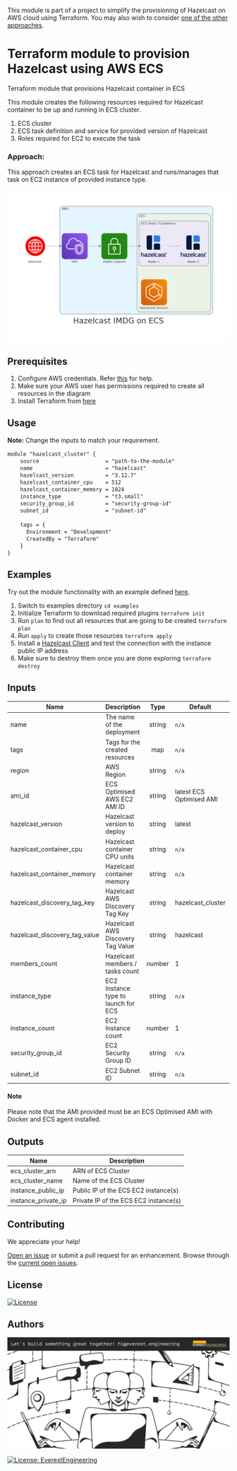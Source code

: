This module is part of a project to simplify the provisioning of Hazelcast on AWS cloud using Terraform. You may also wish to consider [one of the other approaches](https://github.com/everest-engineering/terraform-aws-hazelcast).

# Terraform module to provision Hazelcast using AWS ECS

Terraform module that provisions Hazelcast container in ECS

This module creates the following resources required for Hazelcast container to be up and running in ECS cluster.

1. ECS cluster
2. ECS task definition and service for provided version of Hazelcast
3. Roles required for EC2 to execute the task

### Approach:

This approach creates an ECS task for Hazelcast and runs/manages that task on EC2 instance of provided instance type.

![Architecture](https://github.com/everest-engineering/terraform-aws-hazelcast-ecs/blob/master/diagrams/hazelcast_imdg_on_ecs.png?raw=true)

## Prerequisites

1. Configure AWS credentials. Refer [this](https://docs.aws.amazon.com/amazonswf/latest/awsrbflowguide/set-up-creds.html) for help.
2. Make sure your AWS user has permissions required to create all resources in the diagram
3. Install Terraform from [here](https://learn.hashicorp.com/terraform/getting-started/install.html)

## Usage

**Note:**
Change the inputs to match your requirement.

```hcl
module "hazelcast_cluster" {
    source                     = "path-to-the-module"
    name                       = "hazelcast"
    hazelcast_version          = "3.12.7"
    hazelcast_container_cpu    = 512
    hazelcast_container_memory = 1024
    instance_type              = "t3.small"
    security_group_id          = "security-group-id"
    subnet_id                  = "subnet-id"

    tags = {
      Environment = "Development"
      CreatedBy = "Terraform"
    }
}
```

## Examples

Try out the module functionality with an example defined [here](examples/single-node/main.tf).

1. Switch to examples directory `cd examples`
2. Initialize Terraform to download required plugins `terraform init`
3. Run `plan` to find out all resources that are going to be created `terraform plan`
4. Run `apply` to create those resources `terraform apply`
5. Install a [Hazelcast Client](https://hazelcast.org/imdg/clients-languages/) and test the connection
   with the instance public IP address
6. Make sure to destroy them once you are done exploring `terraform destroy`

## Inputs

| Name                          | Description                         |  Type  | Default                  | Required |
| ----------------------------- | ----------------------------------- | :----: | ------------------------ | :------: |
| name                          | The name of the deployment          | string | `n/a`                    |   yes    |
| tags                          | Tags for the created resources      |  map   | `n/a`                    |   yes    |
| region                        | AWS Region                          | string | `n/a`                    |   yes    |
| ami_id                        | ECS Optimised AWS EC2 AMI ID        | string | latest ECS Optimised AMI |    no    |
| hazelcast_version             | Hazelcast version to deploy         | string | latest                   |   yes    |
| hazelcast_container_cpu       | Hazelcast container CPU units       | string | `n/a`                    |   yes    |
| hazelcast_container_memory    | Hazelcast container memory          | string | `n/a`                    |   yes    |
| hazelcast_discovery_tag_key   | Hazelcast AWS Discovery Tag Key     | string | hazelcast_cluster        |    no    |
| hazelcast_discovery_tag_value | Hazelcast AWS Discovery Tag Value   | string | hazelcast                |    no    |
| members_count                 | Hazelcast members / tasks count     | number | 1                        |    no    |
| instance_type                 | EC2 Instance type to launch for ECS | string | `n/a`                    |   yes    |
| instance_count                | EC2 Instance count                  | number | 1                        |    no    |
| security_group_id             | EC2 Security Group ID               | string | `n/a`                    |   yes    |
| subnet_id                     | EC2 Subnet ID                       | string | `n/a`                    |   yes    |

#### Note

Please note that the AMI provided must be an ECS Optimised AMI with Docker and ECS agent installed.

## Outputs

| Name                | Description                           |
| ------------------- | ------------------------------------- |
| ecs_cluster_arn     | ARN of ECS Cluster                    |
| ecs_cluster_name    | Name of the ECS Cluster               |
| instance_public_ip  | Public IP of the ECS EC2 instance(s)  |
| instance_private_ip | Private IP of the ECS EC2 instance(s) |

## Contributing

We appreciate your help!

[Open an issue](https://github.com/everest-engineering/terraform-aws-hazelcast-ecs/issues/new/choose) or submit a pull request for an enhancement.
Browse through the
[current open issues](https://github.com/everest-engineering/terraform-aws-hazelcast-ecs/issues).

## License

[![License](https://img.shields.io/badge/License-Apache%202.0-blue.svg)](https://opensource.org/licenses/Apache-2.0)

## Authors

[![Alt text](https://github.com/everest-engineering/terraform-aws-hazelcast-ecs/blob/master/diagrams/banner.png?raw=true)](https://everest.engineering)

[![License: EverestEngineering](https://img.shields.io/badge/Copyright%20%C2%A9-EVERESTENGINEERING-blue)](https://everest.engineering)
